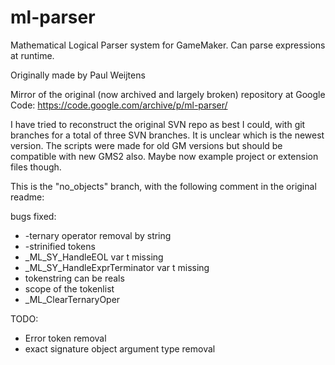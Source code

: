 # ml-parser
Mathematical Logical Parser system for GameMaker. Can parse expressions at runtime. 

Originally made by Paul Weijtens

Mirror of the original (now archived and largely broken) repository at Google Code: https://code.google.com/archive/p/ml-parser/

I have tried to reconstruct the original SVN repo as best I could, with git branches for a total of three SVN branches. It is unclear which is the newest version. The scripts were made for old GM versions but should be compatible with new GMS2 also. Maybe now example project or extension files though.

This is the "no_objects" branch, with the following comment in the original readme: 


bugs fixed: 
-	-ternary operator removal by string
-	-strinified tokens
-	_ML_SY_HandleEOL var t missing
-	_ML_SY_HandleExprTerminator var t missing
-	tokenstring can be reals
-	scope of the tokenlist
-	_ML_ClearTernaryOper

TODO:
-	Error token removal
-	exact signature object argument type removal